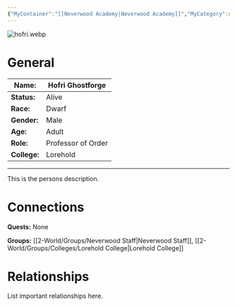 ```yaml
---
{"MyContainer":"[[Neverwood Academy|Neverwood Academy]]","MyCategory":null,"image":"Hofri.webp","tags":["Category/People"],"obsidianUIMode":"preview","aliases":null,"NoteStatus":"❓","char_status":"Alive","char_race":"Dwarf","char_gender":"Male","char_role":"Professor of Order","char_college":"Lorehold","char_items":null,"char_age":"Adult","parents":null,"children":null,"enemies":null,"allies":null,"siblings":null,"partner":null,"Connected_Quests":[],"Connected_Groups":["[[2-World/Groups/Neverwood Staff.md|Neverwood Staff]]","[[Lorehold College|Lorehold College]]"],"dg-publish":true,"dg-path":"World/People/Staff/Hofri Ghostforge.md","permalink":"/world/people/staff/hofri-ghostforge/","dgPassFrontmatter":true,"updated":"2025-10-03T14:17:12.000+01:00"}
---
```



![hofri.webp](/img/user/z_Assets/character_art/NPCs/Staff/Hofri.webp)
# General


| Name:        | Hofri Ghostforge   |
| ------------ | ------------------ |
| **Status:**  | Alive              |
| **Race:**    | Dwarf              |
| **Gender:**  | Male               |
| **Age:**     | Adult              |
| **Role:**    | Professor of Order |
| **College:** | Lorehold           |


---

This is the persons description. 


# Connections


**Quests:** None 

**Groups:** [[2-World/Groups/Neverwood Staff\|Neverwood Staff]],  [[2-World/Groups/Colleges/Lorehold College\|Lorehold College]]


# Relationships

List important relationships here. 

